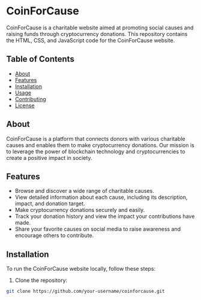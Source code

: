 # CoinForCause

CoinForCause is a charitable website aimed at promoting social causes and raising funds through cryptocurrency donations. This repository contains the HTML, CSS, and JavaScript code for the CoinForCause website.

## Table of Contents

- [About](#about)
- [Features](#features)
- [Installation](#installation)
- [Usage](#usage)
- [Contributing](#contributing)
- [License](#license)

## About

CoinForCause is a platform that connects donors with various charitable causes and enables them to make cryptocurrency donations. Our mission is to leverage the power of blockchain technology and cryptocurrencies to create a positive impact in society.

## Features

- Browse and discover a wide range of charitable causes.
- View detailed information about each cause, including its description, impact, and donation target.
- Make cryptocurrency donations securely and easily.
- Track your donation history and view the impact your contributions have made.
- Share your favorite causes on social media to raise awareness and encourage others to contribute.

## Installation

To run the CoinForCause website locally, follow these steps:

1. Clone the repository:

```bash
git clone https://github.com/your-username/coinforcause.git
